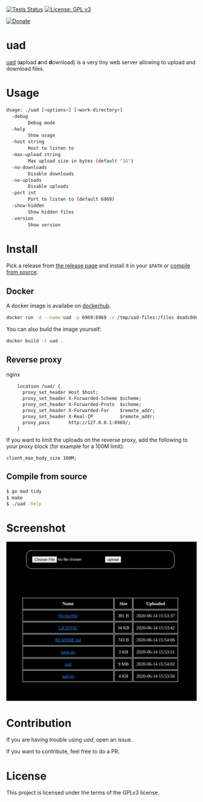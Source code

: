 [![Tests Status](https://github.com/deadc0de6/uad/workflows/tests/badge.svg)](https://github.com/deadc0de6/uad/actions)
[![License: GPL v3](https://img.shields.io/badge/License-GPL%20v3-blue.svg)](http://www.gnu.org/licenses/gpl-3.0)

[![Donate](https://img.shields.io/badge/donate-KoFi-blue.svg)](https://ko-fi.com/deadc0de6)

# uad

[uad](https://github.com/deadc0de6/uad) (**u**pload **a**nd **d**ownload) is a very tiny
web server allowing to upload and download files.

# Usage

```bash
Usage: ./uad [<options>] [<work-directory>]
  -debug
    	Debug mode
  -help
    	Show usage
  -host string
    	Host to listen to
  -max-upload string
    	Max upload size in bytes (default "1G")
  -no-downloads
    	Disable downloads
  -no-uploads
    	Disable uploads
  -port int
    	Port to listen to (default 6969)
  -show-hidden
    	Show hidden files
  -version
    	Show version
```

# Install

Pick a release from [the release page](https://github.com/deadc0de6/uad/releases) and
install it in your `$PATH` or [compile from source](#compile-from-source).

## Docker

A docker image is availabe on [dockerhub](https://hub.docker.com/r/deadc0de6/uad).
```bash
docker run -d --name uad -p 6969:6969 -v /tmp/uad-files:/files deadc0de6/uad
```

You can also build the image yourself:
```bash
docker build -t uad .
```

## Reverse proxy

nginx
```
	location /uad/ {
	  proxy_set_header Host $host;
	  proxy_set_header X-Forwarded-Scheme $scheme;
	  proxy_set_header X-Forwarded-Proto  $scheme;
	  proxy_set_header X-Forwarded-For    $remote_addr;
	  proxy_set_header X-Real-IP          $remote_addr;
	  proxy_pass       http://127.0.0.1:6969/;
	}
```

If you want to limit the uploads on the reverse proxy,
add the following to your proxy block (for example for a 100M limit):
```
client_max_body_size 100M;
```

## Compile from source

```bash
$ go mod tidy
$ make
$ ./uad -help
```

# Screenshot

![](/screenshots/uad.png?raw=true "uad")

# Contribution

If you are having trouble using *uad*, open an issue.

If you want to contribute, feel free to do a PR.

# License

This project is licensed under the terms of the GPLv3 license.
